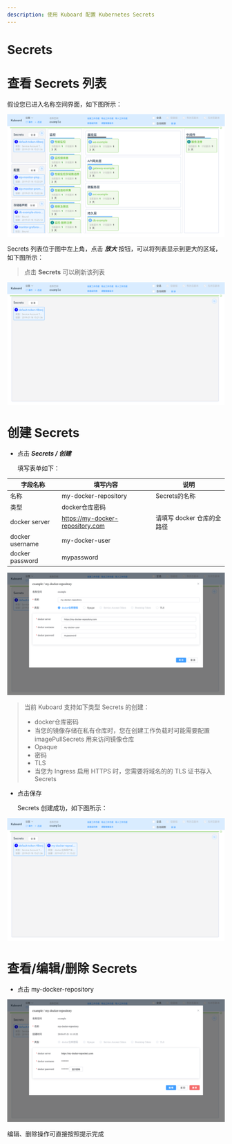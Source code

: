 ```yaml
---
description: 使用 Kuboard 配置 Kubernetes Secrets
---
```


# Secrets



# 查看 Secrets 列表

假设您已进入名称空间界面，如下图所示：

![Kubernetes教程：在Kuboard中编辑Secrets-进入名称空间页](./secrets.assets/image-20190721110355464.png)

Secrets 列表位于图中左上角，点击 ***放大*** 按钮，可以将列表显示到更大的区域，如下图所示：

> 点击 **Secrets** 可以刷新该列表

![Kubernetes教程：在Kuboard中编辑Secrets-刷新列表](./secrets.assets/image-20190721110543437.png)

# 创建 Secrets

* 点击 ***Secrets / 创建***

  填写表单如下：

| 字段名称        | 填写内容                         | 说明                       |
| --------------- | -------------------------------- | -------------------------- |
| 名称            | my-docker-repository             | Secrets的名称              |
| 类型            | docker仓库密码                   |                            |
| docker server   | https://my-docker-repository.com | 请填写 docker 仓库的全路径 |
| docker username | my-docker-user                   |                            |
| docker password | mypassword                       |                            |

![Kubernetes教程：在Kuboard中编辑Secrets-创建](./secrets.assets/image-20190721111011798.png)

>当前 Kuboard 支持如下类型 Secrets 的创建：
>
>* docker仓库密码
>  * 当您的镜像存储在私有仓库时，您在创建工作负载时可能需要配置 imagePullSecrets 用来访问镜像仓库
>* Opaque
>  * 密码
>* TLS
>  * 当您为 Ingress 启用 HTTPS 时，您需要将域名的的 TLS 证书存入 Secrets

* 点击保存

  Secrets 创建成功，如下图所示：

![Kubernetes教程：在Kuboard中编辑Secrets-保存](./secrets.assets/image-20190721111540512.png)

# 查看/编辑/删除 Secrets

* 点击 my-docker-repository

![Kubernetes教程：在Kuboard中编辑Secrets-编辑](./secrets.assets/image-20190721111642221.png)



编辑、删除操作可直接按照提示完成
